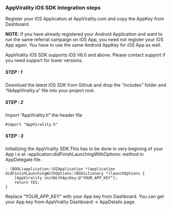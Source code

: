 ### AppVirality iOS SDK Integration steps

Register your iOS Application at AppVirality.com and copy the AppKey from Dashboard.

<b>NOTE</b>: If you have already registered your Android Application and want to run the same referral campaign on iOS App, you need not register your iOS App again. You have to use the same Android AppKey for iOS App as well.

AppVirality iOS SDK supports iOS V6.0 and above.  Please contact support if you need support for lower versions.

##### STEP : 1

Download the latest iOS SDK from Github and drop the “includes” folder and “libAppVirality.a” file into your project root. 

##### STEP : 2

Import “AppVirality.h” the header file

```objc
#import "AppVirality.h"
```
##### STEP : 3

Initializing the AppVirality SDK.This has to be done in very begining of your App i.e at -application:didFinishLaunchingWithOptions: method in AppDelegate file.

```objc
- (BOOL)application:(UIApplication *)application didFinishLaunchingWithOptions:(NSDictionary *)launchOptions {
    [AppVirality initWithApiKey:@"YOUR_APP_KEY"];
    return YES;
}
```
Replace “YOUR_APP_KEY” with your App key from Dashboard. You can get your App key from AppVirality Dashboard → AppDetails page.



